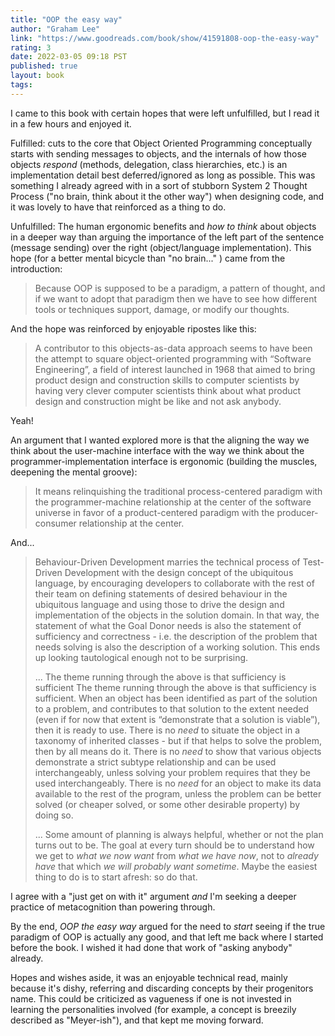 ```yaml
---
title: "OOP the easy way"
author: "Graham Lee"
link: "https://www.goodreads.com/book/show/41591808-oop-the-easy-way"
rating: 3
date: 2022-03-05 09:18 PST
published: true
layout: book
tags:
---
```


I came to this book with certain hopes that were left unfulfilled, but I read it in a few hours and enjoyed it.

Fulfilled: cuts to the core that Object Oriented Programming conceptually starts with sending messages to objects, and the internals of how those objects _respond_ (methods, delegation, class hierarchies, etc.) is an implementation detail best deferred/ignored as long as possible. This was something I already agreed with in a sort of stubborn System 2 Thought Process ("no brain, think about it the other way") when designing code, and it was lovely to have that reinforced as a thing to do.

Unfulfilled: The human ergonomic benefits and _how to think_ about objects in a deeper way than arguing the importance of the left part of the sentence (message sending) over the right (object/language implementation). This hope (for a better mental bicycle than "no brain..." ) came from the introduction:

> Because OOP is supposed to be a paradigm, a pattern of thought, and if we want to adopt that paradigm then we have to see how different tools or techniques support, damage, or modify our thoughts.

And the hope was reinforced by enjoyable ripostes like this:

> A contributor to this objects-as-data approach seems to have been the attempt to square object-oriented programming with “Software Engineering”, a field of interest launched in 1968 that aimed to bring product design and construction skills to computer scientists by having very clever computer scientists think about what product design and construction might be like and not ask anybody.

Yeah!

An argument that I wanted explored more is that the aligning the way we think about the user-machine interface with the way we think about the programmer-implementation interface is ergonomic (building the muscles, deepening the mental groove):

> It means relinquishing the traditional process-centered paradigm with the programmer-machine relationship at the center of the software universe in favor of a product-centered paradigm with the producer-consumer relationship at the center.

And...

> Behaviour-Driven Development marries the technical process of Test-Driven Development with the design concept of the ubiquitous language, by encouraging developers to collaborate with the rest of their team on defining statements of desired behaviour in the ubiquitous language and using those to drive the design and implementation of the objects in the solution domain. In that way, the statement of what the Goal Donor needs is also the statement of sufficiency and correctness - i.e. the description of the problem that needs solving is also the description of a working solution. This ends up looking tautological enough not to be surprising.
>
> ... The theme running through the above is that sufficiency is sufficient The theme running through the above is that sufficiency is sufficient. When an object has been identified as part of the solution to a problem, and contributes to that solution to the extent needed (even if for now that extent is “demonstrate that a solution is viable”), then it is ready to use. There is no _need_ to situate the object in a taxonomy of inherited classes - but if that helps to solve the problem, then by all means do it. There is no _need_ to show that various objects demonstrate a strict subtype relationship and can be used interchangeably, unless solving your problem requires that they be used interchangeably. There is no _need_ for an object to make its data available to the rest of the program, unless the problem can be better solved (or cheaper solved, or some other desirable property) by doing so.
>
> ... Some amount of planning is always helpful, whether or not the plan turns out to be. The goal at every turn should be to understand how we get to _what we now want_ from _what we have now_, not to _already have_ that which _we will probably want sometime_. Maybe the easiest thing to do is to start afresh: so do that.

I agree with a "just get on with it" argument _and_ I'm seeking a deeper practice of metacognition than powering through.

By the end, _OOP the easy way_ argued for the need to _start_ seeing if the true paradigm of OOP is actually any good, and that left me back where I started before the book. I wished it had done that work of "asking anybody" already.

Hopes and wishes aside, it was an enjoyable technical read, mainly because it's dishy, referring and discarding concepts by their progenitors name. This could be criticized as vagueness if one is not invested in learning the personalities involved (for example, a concept is breezily described as "Meyer-ish"), and that kept me moving forward.
